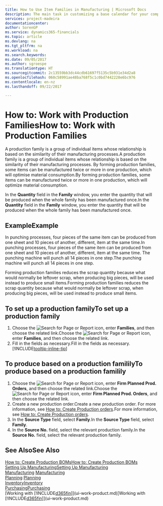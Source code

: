 ```yaml
---
title: How to Use Item Families in Manufacturing | Microsoft Docs
description: The main task in customizing a base calendar for your company, or one of its business partners, is to enter any changes to working and nonworking day status.
services: project-madeira
documentationcenter: 
author: SorenGP
ms.service: dynamics365-financials
ms.topic: article
ms.devlang: na
ms.tgt_pltfrm: na
ms.workload: na
ms.search.keywords: 
ms.date: 09/05/2017
ms.author: sgroespe
ms.translationtype: HT
ms.sourcegitcommit: 2c13559bb3dc44cdb61697f5135c5b931e34d2a8
ms.openlocfilehash: 060c58991ae48ba768f5c1c0bd7442228e6bc976
ms.contentlocale: en-nz
ms.lasthandoff: 09/22/2017

---
```

# <a name="how-to-work-with-production-families"></a><span data-ttu-id="29537-103">How to: Work with Production Families</span><span class="sxs-lookup"><span data-stu-id="29537-103">How to: Work with Production Families</span></span>
<span data-ttu-id="29537-104">A production family is a group of individual items whose relationship is based on the similarity of their manufacturing processes.</span><span class="sxs-lookup"><span data-stu-id="29537-104">A production family is a group of individual items whose relationship is based on the similarity of their manufacturing processes.</span></span> <span data-ttu-id="29537-105">By forming production families, some items can be manufactured twice or more in one production, which will optimise material consumption.</span><span class="sxs-lookup"><span data-stu-id="29537-105">By forming production families, some items can be manufactured twice or more in one production, which will optimize material consumption.</span></span>

<span data-ttu-id="29537-106">In the **Quantity** field in the **Family** window, you enter the quantity that will be produced when the whole family has been manufactured once.</span><span class="sxs-lookup"><span data-stu-id="29537-106">In the **Quantity** field in the **Family** window, you enter the quantity that will be produced when the whole family has been manufactured once.</span></span>

## <a name="example"></a><span data-ttu-id="29537-107">Example</span><span class="sxs-lookup"><span data-stu-id="29537-107">Example</span></span>
<span data-ttu-id="29537-108">In punching processes, four pieces of the same item can be produced from one sheet and 10 pieces of another, different, item at the same time.</span><span class="sxs-lookup"><span data-stu-id="29537-108">In punching processes, four pieces of the same item can be produced from one sheet and 10 pieces of another, different, item at the same time.</span></span> <span data-ttu-id="29537-109">The punching machine will punch all 14 pieces in one step.</span><span class="sxs-lookup"><span data-stu-id="29537-109">The punching machine will punch all 14 pieces in one step.</span></span>

<span data-ttu-id="29537-110">Forming production families reduces the scrap quantity because what would normally be leftover scrap, when producing big pieces, will be used instead to produce small items.</span><span class="sxs-lookup"><span data-stu-id="29537-110">Forming production families reduces the scrap quantity because what would normally be leftover scrap, when producing big pieces, will be used instead to produce small items.</span></span>

## <a name="to-set-up-a-production-family"></a><span data-ttu-id="29537-111">To set up a production family</span><span class="sxs-lookup"><span data-stu-id="29537-111">To set up a production family</span></span>
1. <span data-ttu-id="29537-112">Choose the ![Search for Page or Report](media/ui-search/search_small.png "Search for Page or Report icon") icon, enter **Families**, and then choose the related link.</span><span class="sxs-lookup"><span data-stu-id="29537-112">Choose the ![Search for Page or Report](media/ui-search/search_small.png "Search for Page or Report icon") icon, enter **Families**, and then choose the related link.</span></span>
2. <span data-ttu-id="29537-113">Fill in the fields as necessary.</span><span class="sxs-lookup"><span data-stu-id="29537-113">Fill in the fields as necessary.</span></span> [!INCLUDE[tooltip-inline-tip](includes/tooltip-inline-tip_md.md)]

## <a name="to-produce-based-on-a-production-familily"></a><span data-ttu-id="29537-114">To produce based on a production familily</span><span class="sxs-lookup"><span data-stu-id="29537-114">To produce based on a production familily</span></span>
1. <span data-ttu-id="29537-115">Choose the ![Search for Page or Report](media/ui-search/search_small.png "Search for Page or Report icon") icon, enter **Firm Planned Prod. Orders**, and then choose the related link.</span><span class="sxs-lookup"><span data-stu-id="29537-115">Choose the ![Search for Page or Report](media/ui-search/search_small.png "Search for Page or Report icon") icon, enter **Firm Planned Prod. Orders**, and then choose the related link.</span></span>
2. <span data-ttu-id="29537-116">Create a new production order.</span><span class="sxs-lookup"><span data-stu-id="29537-116">Create a new production order.</span></span> <span data-ttu-id="29537-117">For more information, see [How to: Create Production orders](production-how-to-create-production-orders.md).</span><span class="sxs-lookup"><span data-stu-id="29537-117">For more information, see [How to: Create Production orders](production-how-to-create-production-orders.md).</span></span>
3. <span data-ttu-id="29537-118">In the **Source Type** field, select **Family**.</span><span class="sxs-lookup"><span data-stu-id="29537-118">In the **Source Type** field, select **Family**.</span></span>  
4. <span data-ttu-id="29537-119">In the **Source No.** field, select the relevant production family.</span><span class="sxs-lookup"><span data-stu-id="29537-119">In the **Source No.** field, select the relevant production family.</span></span>

## <a name="see-also"></a><span data-ttu-id="29537-120">See Also</span><span class="sxs-lookup"><span data-stu-id="29537-120">See Also</span></span>
[<span data-ttu-id="29537-121">How to: Create Production BOMs</span><span class="sxs-lookup"><span data-stu-id="29537-121">How to: Create Production BOMs</span></span>](production-how-to-create-production-boms.md)  
[<span data-ttu-id="29537-122">Setting Up Manufacturing</span><span class="sxs-lookup"><span data-stu-id="29537-122">Setting Up Manufacturing</span></span>](production-configure-production-processes.md)  
<span data-ttu-id="29537-123">[Manufacturing](production-manage-manufacturing.md)  </span><span class="sxs-lookup"><span data-stu-id="29537-123">[Manufacturing](production-manage-manufacturing.md)  </span></span>  
<span data-ttu-id="29537-124">[Planning](production-planning.md) </span><span class="sxs-lookup"><span data-stu-id="29537-124">[Planning](production-planning.md) </span></span>  
[<span data-ttu-id="29537-125">Inventory</span><span class="sxs-lookup"><span data-stu-id="29537-125">Inventory</span></span>](inventory-manage-inventory.md)  
[<span data-ttu-id="29537-126">Purchasing</span><span class="sxs-lookup"><span data-stu-id="29537-126">Purchasing</span></span>](purchasing-manage-purchasing.md)  
<span data-ttu-id="29537-127">[Working with [!INCLUDE[d365fin](includes/d365fin_md.md)]](ui-work-product.md)</span><span class="sxs-lookup"><span data-stu-id="29537-127">[Working with [!INCLUDE[d365fin](includes/d365fin_md.md)]](ui-work-product.md)</span></span>

